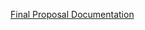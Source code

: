 [Final Proposal Documentation]( http://sites.bxmc.poly.edu/~gretakovacs/WebDev/index.php/2017/04/18/final-proposal/)